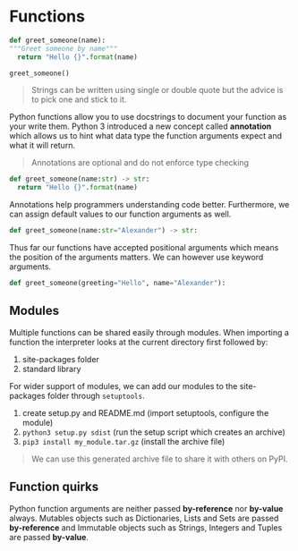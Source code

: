 # Functions

```python
def greet_someone(name):
"""Greet someone by name"""
  return "Hello {}".format(name)

greet_someone()
```

> Strings can be written using single or double quote but the advice is to pick
> one and stick to it.

Python functions allow you to use docstrings to document your function as your
write them. Python 3 introduced a new concept called **annotation** which
allows us to hint what data type the function arguments expect and what it will
return.

> Annotations are optional and do not enforce type checking

```python
def greet_someone(name:str) -> str:
  return "Hello {}".format(name)
```

Annotations help programmers understanding code better. Furthermore, we can
assign default values to our function arguments as well.

```python
def greet_someone(name:str="Alexander") -> str:
```

Thus far our functions have accepted positional arguments which means the
position of the arguments matters. We can however use keyword arguments.

```python
def greet_someone(greeting="Hello", name="Alexander"):
```

## Modules

Multiple functions can be shared easily through modules. When importing a
function the interpreter looks at the current directory first followed by:

1. site-packages folder
2. standard library

For wider support of modules, we can add our modules to the site-packages folder
through `setuptools`.

1. create setup.py and README.md (import setuptools, configure the module)
2. `python3 setup.py sdist` (run the setup script which creates an archive)
3. `pip3 install my_module.tar.gz` (install the archive file)

> We can use this generated archive file to share it with others on PyPI.

## Function quirks

Python function arguments are neither passed **by-reference** nor **by-value**
always. Mutables objects such as Dictionaries, Lists and Sets are passed
**by-reference** and Immutable objects such as Strings, Integers and Tuples are
passed **by-value**.
